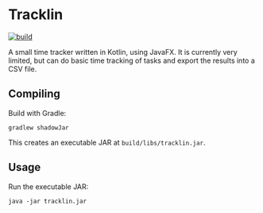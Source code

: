 # Tracklin

[![build](https://github.com/jmp/tracklin/workflows/build/badge.svg)](https://github.com/jmp/tracklin/actions?query=workflow%3Abuild)

A small time tracker written in Kotlin, using JavaFX. It is currently very
limited, but can do basic time tracking of tasks and export the results into
a CSV file.

## Compiling

Build with Gradle:

    gradlew shadowJar

This creates an executable JAR at `build/libs/tracklin.jar`.

## Usage

Run the executable JAR:

    java -jar tracklin.jar
